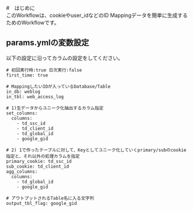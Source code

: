 #　はじめに  
このWorkflowは、cookieやuser_idなどのID Mappingデータを簡単に生成するためのWorkflowです。
  
## params.ymlの変数設定  
以下の設定に沿ってカラムの設定をしてください。  
```
# 初回実行時:true 日次実行:false
first_time: true

# MappingしたいIDが入っているDatabase/Table
in_db: weblog
in_tbl: web_access_log

# 1)生データからユニーク化抽出するカラム指定
set_columns:
  columns:
    - td_ssc_id
    - td_client_id
    - td_global_id
    - google_gid

# 2) 1で作ったテーブルに対して、Keyとしてユニーク化していくprimary/subのcookie指定と、それ以外の処理カラムを指定
primary_cookie: td_ssc_id
sub_cookie: td_client_id
agg_columns:
  columns:
    - td_global_id
    - google_gid

# アウトプットされるTable名に入る文字列
output_tbl_flag: google_gid
```